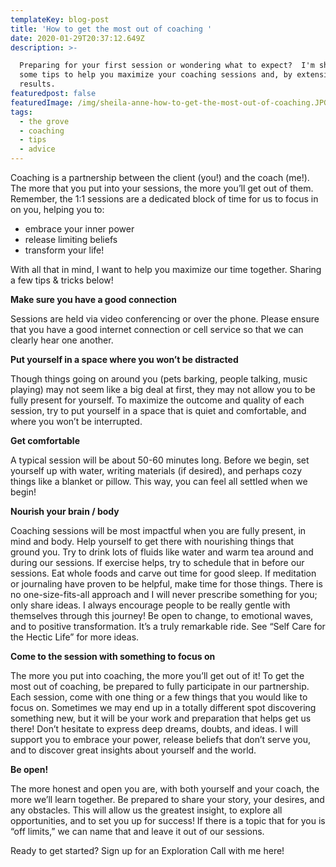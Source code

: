 ```yaml
---
templateKey: blog-post
title: 'How to get the most out of coaching '
date: 2020-01-29T20:37:12.649Z
description: >-

  Preparing for your first session or wondering what to expect?  I'm sharing
  some tips to help you maximize your coaching sessions and, by extension,  your
  results.
featuredpost: false
featuredImage: /img/sheila-anne-how-to-get-the-most-out-of-coaching.JPG
tags:
  - the grove
  - coaching
  - tips
  - advice
---
```

Coaching is a partnership between the client (you!) and the coach (me!).  The more that you put into your sessions, the more you’ll get out of them.  Remember, the 1:1 sessions are a dedicated block of time for us to focus in on you, helping you to: 

* embrace your inner power 
* release limiting beliefs
* transform your life!

With all that in mind, I want to help you maximize our time together.  Sharing a few tips & tricks below!

**Make sure you have a good connection**

Sessions are held via video conferencing or over the phone. Please ensure that you have a good internet connection or cell service so that we can clearly hear one another.

**Put yourself in a space where you won’t be distracted**

Though things going on around you (pets barking, people talking, music playing) may not seem like a big deal at first, they may not allow you to be fully present for yourself. To maximize the outcome and quality of each session, try to put yourself in a space that is quiet and comfortable, and where you won’t be interrupted.

**Get comfortable**

A typical session will be about 50-60 minutes long. Before we begin, set yourself up with water, writing materials (if desired), and perhaps cozy things like a blanket or pillow. This way, you can feel all settled when we begin!

**Nourish your brain / body**

Coaching sessions will be most impactful when you are fully present, in mind and body. Help yourself to get there with nourishing things that ground you. Try to drink lots of fluids like water and warm tea around and during our sessions. If exercise helps, try to schedule that in before our sessions. Eat whole foods and carve out time for good sleep. If meditation or journaling have proven to be helpful, make time for those things. There is no one-size-fits-all approach and I will never prescribe something for you; only share ideas. I always encourage people to be really gentle with themselves through this journey! Be open to change, to emotional waves, and to positive transformation. It’s a truly remarkable ride. See “Self Care for the Hectic Life” for more ideas.

**Come to the session with something to focus on**

The more you put into coaching, the more you’ll get out of it! To get the most out of coaching, be prepared to fully participate in our partnership. Each session, come with one thing or a few things that you would like to focus on. Sometimes we may end up in a totally different spot discovering something new, but it will be your work and preparation that helps get us there! Don’t hesitate to express deep dreams, doubts, and ideas. I will support you to embrace your power, release beliefs that don’t serve you, and to discover great insights about yourself and the world.

**Be open!**

The more honest and open you are, with both yourself and your coach, the more we’ll learn together. Be prepared to share your story, your desires, and any obstacles. This will allow us the greatest insight, to explore all opportunities, and to set you up for success! If there is a topic that for you is “off limits,” we can name that and leave it out of our sessions.

Ready to get started? Sign up for an Exploration Call with me here!
